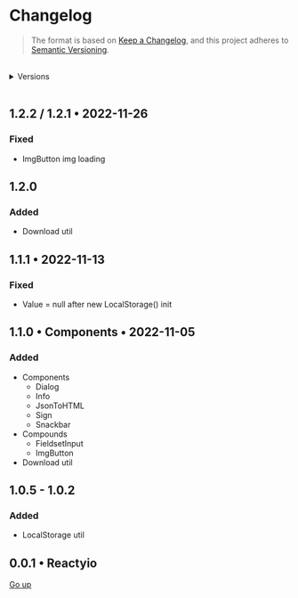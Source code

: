 # Changelog

> The format is based on [Keep a Changelog](https://keepachangelog.com/en/1.0.0/), and this project adheres to [Semantic Versioning](https://semver.org/spec/v2.0.0.html).

<br>

<details>
   <summary>Versions</summary>

-  [1.2.0](#120)
-  [1.1.0](#110-•-components-•-2022-11-05)
-  [1.0.2](#102)

   </details>

<br>

## 1.2.2 / 1.2.1 • 2022-11-26

### Fixed

-  ImgButton img loading

## 1.2.0

### Added

-  Download util

## 1.1.1 • 2022-11-13

### Fixed

-  Value = null after new LocalStorage() init

## 1.1.0 • Components • 2022-11-05

### Added

-  Components
   -  Dialog
   -  Info
   -  JsonToHTML
   -  Sign
   -  Snackbar
-  Compounds
   -  FieldsetInput
   -  ImgButton
-  Download util

## 1.0.5 - 1.0.2

### Added

-  LocalStorage util

## 0.0.1 • Reactyio

[Go up](#changelog)
